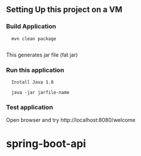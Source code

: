 ## Setting Up this project on a VM

### Build Application
  ```
    mvn clean package
    
  ```
  This generates jar file (fat jar)
  
 
### Run this application

```
  Install Java 1.8
  
  java -jar jarfile-name

```

### Test application

Open browser and try
http://localhost:8080/welcome
# spring-boot-api
